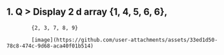 ## 1. Q > Display 2 d array   {1, 4, 5, 6, 6}, 
            {2, 3, 7, 8, 9} 
            
            [image](https://github.com/user-attachments/assets/33ed1d50-78c8-474c-9d68-aca40f01b514)

